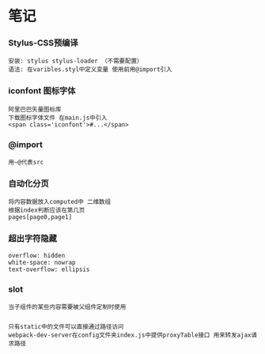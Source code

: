 # 笔记

### Stylus-CSS预编译
    安装: stylus stylus-loader （不需要配置）
    语法: 在varibles.styl中定义变量 使用前用@import引入

### iconfont 图标字体
    阿里巴巴矢量图标库
    下载图标字体文件 在main.js中引入
    <span class='iconfont'>#...</span>

### @import
    用~@代表src

### 自动化分页
    将内容数据放入computed中 二维数组 
    根据index判断应该在第几页
    pages[page0,page1]

### 超出字符隐藏
    overflow: hidden
    white-space: nowrap
    text-overflow: ellipsis

### slot
    当子组件的某些内容需要被父组件定制时使用

### 
    只有static中的文件可以直接通过路径访问
    webpack-dev-server在config文件夹index.js中提供proxyTable接口 用来转发ajax请求路径

